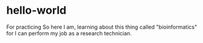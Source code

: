 # hello-world
For practicing
So here I am, learning about this thing called "bioinformatics" for I can perform my job as a research technician.

